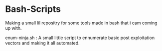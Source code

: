 # Bash-Scripts
Making a small lil repositry for some tools made in bash that i cam coming up with.

enum-ninja.sh : A small little script to ennumerate basic post exploitation vectors and making it all automated.

